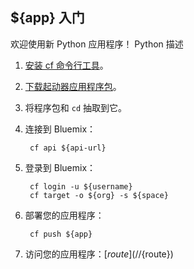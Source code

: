 ${app} 入门
-----------------------------------
欢迎使用新 Python 应用程序！
Python 描述

1. [安装 cf 命令行工具](${doc-url}/#starters/BuildingWeb.html#install_cf)。
2. [下载起动器应用程序包](${ace-url}/rest/apps/${app-guid}/starter-download)。
3. 将程序包和 `cd` 抽取到它。
4. 连接到 Bluemix：

		cf api ${api-url}

5. 登录到 Bluemix：

		cf login -u ${username}
		cf target -o ${org} -s ${space}

6. 部署您的应用程序：

		cf push ${app}

7. 访问您的应用程序：[${route}](//${route})

